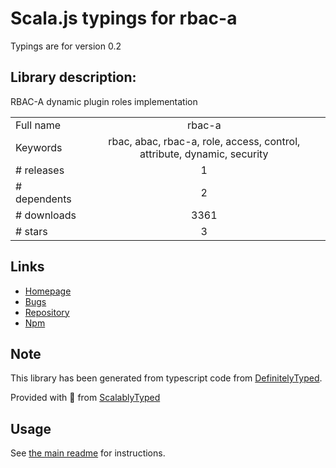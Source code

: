 
# Scala.js typings for rbac-a

Typings are for version 0.2

## Library description:
RBAC-A dynamic plugin roles implementation

|                    |                 |
| ------------------ | :-------------: |
| Full name          | rbac-a |
| Keywords           | rbac, abac, rbac-a, role, access, control, attribute, dynamic, security |
| # releases         | 1 |
| # dependents       | 2 |
| # downloads        | 3361 |
| # stars            | 3 |

## Links
- [Homepage](https://github.com/yanickrochon/rbac-a#readme)
- [Bugs](https://github.com/yanickrochon/rbac-a/issues)
- [Repository](https://github.com/yanickrochon/rbac-a)
- [Npm](https://www.npmjs.com/package/rbac-a)
    


## Note
This library has been generated from typescript code from [DefinitelyTyped](https://definitelytyped.org).

Provided with :purple_heart: from [ScalablyTyped](https://github.com/oyvindberg/ScalablyTyped)

## Usage
See [the main readme](../../readme.md) for instructions.



